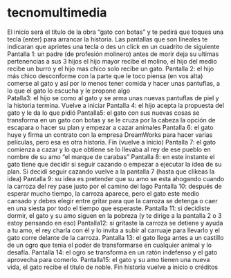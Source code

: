 # tecnomultimedia
El inicio será el título de la obra “gato con botas” y te pedirá que toques una tecla (enter) para arrancar la historia.
Las pantallas que son lineales te indicaran que aprietes una tecla o des un click en un cuadrito de siguiente
Pantalla 1: un padre (de profesión molinero) antes de morir deja su ultimas pertenencias a sus 3 hijos el hijo mayor recibe el molino, el hijo del medio recibe un burro y el hijo mas chico solo recibe un gato.
Pantalla 2: el hijo más chico desconforme con la parte que le toco piensa (en vos alta) comerse al gato y así por lo menos tener comida y hacer unas pantuflas, a lo que el gato lo escucha y le propone algo  
Patalla3: el hijo se como al gato y se arma unas nuevas pantuflas de piel y la historia termina. Vuelve a iniciar
Pantalla 4: el hijo acepta la propuesta del gato y le da lo que pidió
Pantalla5: el gato con sus nuevas cosas se transforma en un gato con botas y se le cruza por la cabeza la opción de escapara o hacer su plan y empezar a cazar animales
Pantalla 6: el gato huye y firma un contrato con la empresa DreamWorks para hacer varias películas, pero esa es otra historia. Fin (vuelve a inicio)
Pantalla 7: el gato comienza a cazar y lo que obtiene se lo llevaba al rey de ese pueblo en nombre de su amo “el marque de carabas”
Pantalla 8: en este instante el gato tiene que decidir si seguir cazando o empezar a ejecutar la idea de su plan. Si decidí seguir cazando vuelve a la pantalla 7 (hasta que clikeas la idea)
Pantalla 9: su idea es pretender que su amo se esta ahogando cuando la carroza del rey pase justo por el camino del lago 
Pantalla 10: después de esperar mucho tiempo, la carroza aparece, pero el gato este medio cansado y debes elegir entre gritar para que la carroza se detenga o caer en una siesta por todo el tiempo que esperaste.
Pantalla 11: si decidiste dormir, el gato y su amo siguen en la pobreza (y te dirige a la pantalla 2 o 3 estoy pensando en eso)
Pantalla12: si gritaste la carroza se detiene y ayuda a tu amo, el rey charla con él y lo invita a subir al carruaje para llevarlo y el gato corre delante de la carroza.
Pantalla 13: el gato llega antes a un castillo de un ogro que tenia el poder de transformarse en cualquier animal y lo desafía.
Pantalla 14: el ogro se transforma en un ratón indefenso y el gato aprovecha para comerlo.
Pantalla15: el gato y su amo tienen una nueva vida, el gato recibe el titulo de noble. Fin historia vuelve a inicio o créditos
